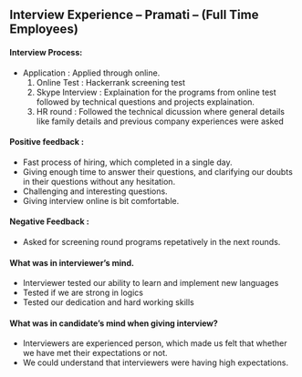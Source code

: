 ## Interview Experience – Pramati – (Full Time Employees)

#### Interview Process:

- Application : Applied through online.
  1. Online Test     : Hackerrank screening test
  2. Skype Interview : Explaination for the programs from online test followed by technical questions and projects explaination. 
  3. HR round        : Followed the technical dicussion where general details like family details and previous company experiences were asked


#### Positive feedback : 
- Fast process of hiring, which completed in a single day.
- Giving enough time to answer their questions, and clarifying our doubts in their questions without any hesitation.
- Challenging and interesting questions.
- Giving interview online is bit comfortable. 

#### Negative Feedback :

- Asked for screening round programs repetatively in the next rounds.

#### What was in interviewer’s mind. 
- Interviewer tested our ability to learn and implement new languages
- Tested if we are strong in logics
- Tested our dedication and hard working skills

#### What was in candidate’s mind when giving interview?
- Interviewers are experienced person, which made us felt that whether we have met their expectations or not. 
- We could understand that interviewers were having high expectations.
